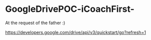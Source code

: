 # GoogleDrivePOC-iCoachFirst-
At the request of the father :)

https://developers.google.com/drive/api/v3/quickstart/go?refresh=1
